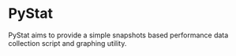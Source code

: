 # PyStat

PyStat aims to provide a simple snapshots based performance data collection script and graphing utility.